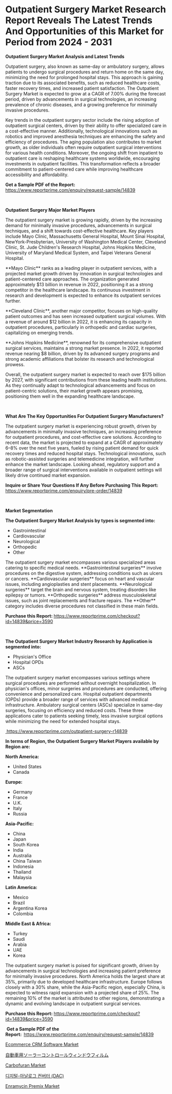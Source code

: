 <p><h1>Outpatient Surgery Market Research Report Reveals The Latest Trends And Opportunities of this Market for Period from 2024 - 2031</h1></p><p><strong>Outpatient Surgery Market Analysis and Latest Trends</strong></p>
<p><p>Outpatient surgery, also known as same-day or ambulatory surgery, allows patients to undergo surgical procedures and return home on the same day, minimizing the need for prolonged hospital stays. This approach is gaining traction due to its associated benefits, such as reduced healthcare costs, faster recovery times, and increased patient satisfaction. The Outpatient Surgery Market is expected to grow at a CAGR of 7.00% during the forecast period, driven by advancements in surgical technologies, an increasing prevalence of chronic diseases, and a growing preference for minimally invasive procedures.</p><p>Key trends in the outpatient surgery sector include the rising adoption of outpatient surgical centers, driven by their ability to offer specialized care in a cost-effective manner. Additionally, technological innovations such as robotics and improved anesthesia techniques are enhancing the safety and efficiency of procedures. The aging population also contributes to market growth, as older individuals often require outpatient surgical interventions for various health conditions. Moreover, the ongoing shift from inpatient to outpatient care is reshaping healthcare systems worldwide, encouraging investments in outpatient facilities. This transformation reflects a broader commitment to patient-centered care while improving healthcare accessibility and affordability.</p></p>
<p><strong>Get a Sample PDF of the Report:&nbsp;</strong> <a href="https://www.reportprime.com/enquiry/request-sample/14839">https://www.reportprime.com/enquiry/request-sample/14839</a></p>
<p>&nbsp;</p>
<p><strong>Outpatient Surgery Major Market Players</strong></p>
<p><p>The outpatient surgery market is growing rapidly, driven by the increasing demand for minimally invasive procedures, advancements in surgical techniques, and a shift towards cost-effective healthcare. Key players include Mayo Clinic, Massachusetts General Hospital, Mount Sinai Hospital, NewYork-Presbyterian, University of Washington Medical Center, Cleveland Clinic, St. Jude Children's Research Hospital, Johns Hopkins Medicine, University of Maryland Medical System, and Taipei Veterans General Hospital.</p><p>**Mayo Clinic** ranks as a leading player in outpatient services, with a projected market growth driven by innovation in surgical technologies and patient-centered care approaches. The organization generated approximately $13 billion in revenue in 2022, positioning it as a strong competitor in the healthcare landscape. Its continuous investment in research and development is expected to enhance its outpatient services further.</p><p>**Cleveland Clinic**, another major competitor, focuses on high-quality patient outcomes and has seen increased outpatient surgical volumes. With a revenue of around $12 billion in 2022, it is enhancing its capacity in outpatient procedures, particularly in orthopedic and cardiac surgeries, capitalizing on emerging trends.</p><p>**Johns Hopkins Medicine**, renowned for its comprehensive outpatient surgical services, maintains a strong market presence. In 2022, it reported revenue nearing $8 billion, driven by its advanced surgery programs and strong academic affiliations that bolster its research and technological prowess.</p><p>Overall, the outpatient surgery market is expected to reach over $175 billion by 2027, with significant contributions from these leading health institutions. As they continually adapt to technological advancements and focus on patient-centric solutions, their market growth appears promising, positioning them well in the expanding healthcare landscape.</p></p>
<p>&nbsp;</p>
<p><strong>What Are The Key Opportunities For Outpatient Surgery Manufacturers?</strong></p>
<p><p>The outpatient surgery market is experiencing robust growth, driven by advancements in minimally invasive techniques, an increasing preference for outpatient procedures, and cost-effective care solutions. According to recent data, the market is projected to expand at a CAGR of approximately 6–8% over the next five years, fueled by rising patient demand for quick recovery times and reduced hospital stays. Technological innovations, such as robotic-assisted surgeries and telemedicine integration, will further enhance the market landscape. Looking ahead, regulatory support and a broader range of surgical interventions available in outpatient settings will likely drive continued market expansion.</p></p>
<p><strong>Inquire or Share Your Questions If Any Before Purchasing This Report:</strong> <a href="https://www.reportprime.com/enquiry/pre-order/14839">https://www.reportprime.com/enquiry/pre-order/14839</a></p>
<p>&nbsp;</p>
<p><strong>Market Segmentation</strong></p>
<p><strong>The Outpatient Surgery Market Analysis by types is segmented into:</strong></p>
<p><ul><li>Gastrointestinal</li><li>Cardiovascular</li><li>Neurological</li><li>Orthopedic</li><li>Other</li></ul></p>
<p><p>The outpatient surgery market encompasses various specialized areas catering to specific medical needs. **Gastrointestinal surgeries** involve procedures on the digestive system, addressing conditions such as ulcers or cancers. **Cardiovascular surgeries** focus on heart and vascular issues, including angioplasties and stent placements. **Neurological surgeries** target the brain and nervous system, treating disorders like epilepsy or tumors. **Orthopedic surgeries** address musculoskeletal issues, such as joint replacements and fracture repairs. The **Other** category includes diverse procedures not classified in these main fields.</p></p>
<p><strong>Purchase this Report:&nbsp;</strong><a href="https://www.reportprime.com/checkout?id=14839&price=3590">https://www.reportprime.com/checkout?id=14839&price=3590</a></p>
<p>&nbsp;</p>
<p><strong>The Outpatient Surgery Market Industry Research by Application is segmented into:</strong></p>
<p><ul><li>Physician's Office</li><li>Hospital OPDs</li><li>ASCs</li></ul></p>
<p><p>The outpatient surgery market encompasses various settings where surgical procedures are performed without overnight hospitalization. In physician's offices, minor surgeries and procedures are conducted, offering convenience and personalized care. Hospital outpatient departments (OPDs) provide a broader range of services with advanced medical infrastructure. Ambulatory surgical centers (ASCs) specialize in same-day surgeries, focusing on efficiency and reduced costs. These three applications cater to patients seeking timely, less invasive surgical options while minimizing the need for extended hospital stays.</p></p>
<p><a href="https://www.reportprime.com/outpatient-surgery-r14839">&nbsp;https://www.reportprime.com/outpatient-surgery-r14839</a></p>
<p><strong>In terms of Region, the Outpatient Surgery Market Players available by Region are:</strong></p>
<p>
    <p> <strong> North America: </strong>
        <ul>
            <li>United States</li>
            <li>Canada</li>
        </ul>
        </p> 
    <p> <strong> Europe: </strong>
        <ul>
            <li>Germany</li>
            <li>France</li>
            <li>U.K.</li>
            <li>Italy</li>
            <li>Russia</li>
        </ul>
        </p> 
    <p> <strong> Asia-Pacific: </strong>
        <ul>
            <li>China</li>
            <li>Japan</li>
            <li>South Korea</li>
            <li>India</li>
            <li>Australia</li>
            <li>China Taiwan</li>
            <li>Indonesia</li>
            <li>Thailand</li>
            <li>Malaysia</li>
        </ul>
        </p> 
    <p> <strong> Latin America: </strong>
        <ul>
            <li>Mexico</li>
            <li>Brazil</li>
            <li>Argentina Korea</li>
            <li>Colombia</li>
        </ul>
        </p> 
    <p> <strong> Middle East & Africa: </strong>
        <ul>
            <li>Turkey</li>
            <li>Saudi</li>
            <li>Arabia</li>
            <li>UAE</li>
            <li>Korea</li>
        </ul>
    </p>
    </p>
<p><p>The outpatient surgery market is poised for significant growth, driven by advancements in surgical technologies and increasing patient preference for minimally invasive procedures. North America holds the largest share at 35%, primarily due to developed healthcare infrastructure. Europe follows closely with a 30% share, while the Asia-Pacific region, especially China, is expected to witness rapid expansion with a projected share of 25%. The remaining 10% of the market is attributed to other regions, demonstrating a dynamic and evolving landscape in outpatient surgical services.</p></p>
<p><strong>Purchase this Report: </strong><a href="https://www.reportprime.com/checkout?id=14839&price=3590">https://www.reportprime.com/checkout?id=14839&price=3590</a></p>
<p>&nbsp;<strong>Get a Sample PDF of the Report:&nbsp;&nbsp;</strong><a href="https://www.reportprime.com/enquiry/request-sample/14839">https://www.reportprime.com/enquiry/request-sample/14839</a></p>
<p><strong></strong></p>
<p><p><a href="https://www.linkedin.com/pulse/market-insights-global-ecommerce-crm-software-forecast-usssf?trackingId=XMwDZhX2TSmF5oTKPdlQdQ%3D%3D">Ecommerce CRM Software Market</a></p><p><a href="https://medium.com/@fsde4w/automotive-solar-control-window-film-fff3dcc0213a">自動車用ソーラーコントロールウィンドウフィルム</a></p><p><a href="https://medium.com/@emma.white454357/this-report-on-carbofuran-market-is-a-comprehensive-analysis-of-market-shares-strategies-5851a583a833">Carbofuran Market</a></p><p><a href="https://medium.com/@royerdmtyan906778/%EC%84%B8%EA%B3%84-digital-to-analog-converters-dac-market-%EC%9D%80-2024%EC%97%90%EC%84%9C-2031%EB%A1%9C-%EC%97%B0%ED%8F%89%EA%B7%A0-%EC%A6%9D%EA%B0%80%EC%9C%A8%EC%9D%84-%EB%B3%B4%EC%9D%BC-%EA%B2%83%EC%9C%BC%EB%A1%9C-%EC%98%88%EC%83%81%EB%90%A9%EB%8B%88%EB%8B%A4-fbc5e27a92b0">디지털-아날로그 컨버터 (DAC)</a></p><p><a href="https://issuu.com/reportprime-2/docs/enramycin-premix-market-size-2030.p_567f1dcc3643f0">Enramycin Premix Market</a></p></p>